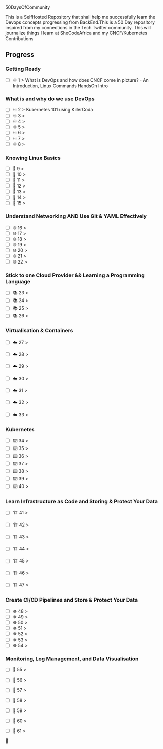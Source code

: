 # 
50DaysOfCommunity

This Is a SelfHosted Repository that shall help me successfully learn the Devops concepts progressing from BackEnd.This is a 50 Day repository inspired from my connections in the Tech Twitter community. This will journalize things I learn at SheCodeAfrica and my  CNCF/Kubernetes Contributions 
## Progress 

### Getting Ready

- [ ] ♾️ 1 > What is DevOps and  how does CNCF come in picture? - An Introduction, Linux Commands HandsOn Intro

### What is and why do we use DevOps

- [ ] ♾️ 2 > Kubernetes 101 using KillerCoda
- [ ] ♾️ 3 > 
- [ ] ♾️ 4 > 
- [ ] ♾️ 5 > 
- [ ] ♾️ 6 > 
- [ ] ♾️ 7 > 
- [ ] ♾️ 8 > 

### Knowing Linux Basics

- [ ] 🐧 9 > 
- [ ] 🐧 10 > 
- [ ] 🐧 11 > 
- [ ] 🐧 12 > 
- [ ] 🐧 13 > 
- [ ] 🐧 14 > 
- [ ] 🐧 15 > 

### Understand Networking AND Use Git & YAML Effectively

- [ ] 🌐 16 >
- [ ] 🌐 17 >
- [ ] 🌐 18 >
- [ ] 🌐 19 >
- [ ] 🌐 20 >
- [ ] 🌐 21 >
- [ ] 🌐 22 >

### Stick to one Cloud Provider && Learning a Programming Language

- [ ] 📚 23 > 
- [ ] 📚 24 > 
- [ ] 📚 25 > 
- [ ] 📚 26 > 
 
### Virtualisation & Containers 

- [ ] ☁️ 27 > 
- [ ] ☁️ 28 > 
- [ ] ☁️ 29 > 
- [ ] ☁️ 30 > 
- [ ] ☁️ 31 > 
- [ ] ☁️ 32 > 
- [ ] ☁️ 33 > 


### Kubernetes


- [ ] ⌨️ 34 > 
- [ ] ⌨️ 35 > 
- [ ] ⌨️ 36 > 
- [ ] ⌨️ 37 > 
- [ ] ⌨️ 38 > 
- [ ] ⌨️ 39 > 
- [ ] ⌨️ 40 > 

### Learn Infrastructure as Code and Storing & Protect Your Data

- [ ] 🏗️ 41 > 
- [ ] 🏗️ 42 > 
- [ ] 🏗️ 43 > 
- [ ] 🏗️ 44 > 
- [ ] 🏗️ 45 > 
- [ ] 🏗️ 46 > 
- [ ] 🏗️ 47 > 


### Create CI/CD Pipelines and Store & Protect Your Data

- [ ] ☸ 48 > 
- [ ] ☸ 49 > 
- [ ] ☸ 50 > 
- [ ] ☸ 51 > 
- [ ] ☸ 52 > 
- [ ] ☸ 53 > 
- [ ] ☸ 54 > 

### Monitoring, Log Management, and Data Visualisation

- [ ] 🤖 55 > 
- [ ] 🤖 56 > 
- [ ] 🤖 57 > 
- [ ] 🤖 58 > 
- [ ] 🤖 59 > 
- [ ] 🤖 60 > 
- [ ] 🤖 61 > 



🚧
